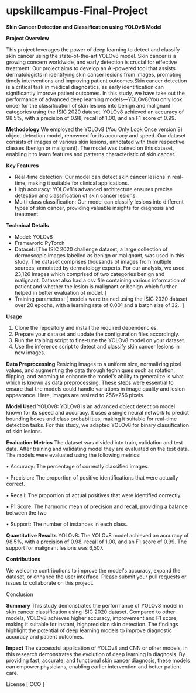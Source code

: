 # upskillcampus-Final-Project

**Skin Cancer Detection and Classification using YOLOv8 Model**

**Project Overview**

This project leverages the power of deep learning to detect and classify skin cancer using the state-of-the-art YOLOv8 model. Skin cancer is a growing concern worldwide, and early detection is crucial for effective treatment. Our project aims to develop an AI-powered tool that assists dermatologists in identifying skin cancer lesions from images, promoting timely interventions and improving patient outcomes.Skin cancer detection is a critical task in medical diagnostics, as early identification can significantly improve patient outcomes. In this study, we have take out the performance of advanced deep learning models—YOLOv8(You only look once) for the classification of skin lesions into benign and malignant categories using the ISIC 2020 dataset. YOLOv8 achieved an accuracy of 98.5%, with a precision of 0.98, recall of 1.00, and an F1 score of 0.99.

**Methodology**
We employed the YOLOv8 (You Only Look Once version 8) object detection model, renowned for its accuracy and speed. Our dataset consists of images of various skin lesions, annotated with their respective classes (benign or malignant). The model was trained on this dataset, enabling it to learn features and patterns characteristic of skin cancer.

**Key Features**
- Real-time detection: Our model can detect skin cancer lesions in real-time, making it suitable for clinical applications.
- High accuracy: YOLOv8's advanced architecture ensures precise detection and classification of skin cancer lesions.
- Multi-class classification: Our model can classify lesions into different types of skin cancer, providing valuable insights for diagnosis and treatment.

**Technical Details**
- Model: YOLOv8
- Framework: PyTorch
- Dataset: [The ISIC 2020 challenge dataset, a large collection of dermoscopic images labelled as benign or malignant, was used in this study. The dataset comprises thousands of images from multiple sources, annotated by dermatology experts. For our analysis, we used 23,126 images which comprised of two categories benign and malignant. Dataset also had a csv file containing various information of patient and whether the lesion is malignant or benign which further helped in better evaluation of model. ]
- Training parameters: [ models were trained using the ISIC 2020 dataset over 20 epochs, with a learning rate of 0.001 and a batch size of 32.. ]

**Usage**
1. Clone the repository and install the required dependencies.
2. Prepare your dataset and update the configuration files accordingly.
3. Run the training script to fine-tune the YOLOv8 model on your dataset.
4. Use the inference script to detect and classify skin cancer lesions in new images.

**Data Preprocessing**
 Resizing images to a uniform size, normalizing pixel values, and augmenting the data through techniques such as rotation, flipping, and zooming to enhance the model's ability to generalize is what which is known as data preprocessing. These steps were essential to ensure that the models could handle variations in image quality and lesion appearance. Here, images are resized to 256*256 pixels.

**Model Used**
YOLOv8: YOLOv8 is an advanced object detection model known for its speed and accuracy. It uses a single neural network to predict bounding boxes and class probabilities, making it suitable for real-time detection tasks. For this study, we adapted YOLOv8 for binary classification of skin lesions.

**Evaluation Metrics**
The dataset was divided into train, validation and test data. After training and validating model they are evaluated on the test data.
The models were evaluated using the following metrics:

•	Accuracy: The percentage of correctly classified images.

•	Precision: The proportion of positive identifications that were actually correct.

•	Recall: The proportion of actual positives that were identified correctly.

•	F1 Score: The harmonic mean of precision and recall, providing a balance between the two

•	Support: The number of instances in each class.

**Quantitative Results**
YOLOv8: The YOLOv8 model achieved an accuracy of 98.5%, with a precision of 0.98, recall of 1.00, and an F1 score of 0.99. The support for malignant lesions was 6,507.

**Contributions**

We welcome contributions to improve the model's accuracy, expand the dataset, or enhance the user interface. Please submit your pull requests or issues to collaborate on this project.

Conclusion

**Summary**
This study demonstrates the performance of YOLOv8 model in skin cancer classification using ISIC 2020 dataset. Compared to other models, YOLOv8 achieves higher accuracy, improvement and F1 score, making it suitable for instant, highprecision skin detection. The findings highlight the potential of deep learning models to improve diagnostic accuracy and patient outcomes.

**Impact**
The successful application of YOLOv8 and CNN or other models, in this research demonstrates the evolution of deep learning in diagnosis. By providing fast, accurate, and functional skin cancer diagnosis, these models can empower physicians, enabling earlier intervention and better patient care.


License
[ CCO ]
